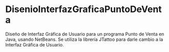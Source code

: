 # DisenioInterfazGraficaPuntoDeVenta
Diseño de Interfaz Gráfica de Usuario para un programa Punto de Venta en Java, usando NetBeans. Se utiliza la librería JTattoo para darle cambio a la Interfaz Gráfica de Usuario.

